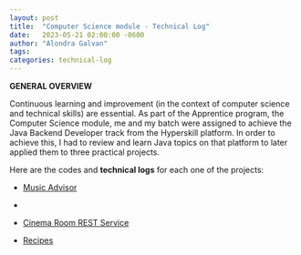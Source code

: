 ```yaml
---
layout: post
title:  "Computer Science module - Technical Log"
date:   2023-05-21 02:00:00 -0600
author: "Alondra Galvan"
tags:
categories: technical-log
---
```


**GENERAL OVERVIEW**


Continuous learning and improvement (in the context of computer science and technical skills) are essential.
As part of the Apprentice program, the Computer Science module, me and my batch were assigned to achieve the Java Backend Developer track from the Hyperskill platform. In order to achieve this, I had to review and learn Java topics on that platform to later applied them to three practical projects.

Here are the codes and **technical logs** for each one of the projects:

- <a href="{{ site.github.repository_url }}/blob/master/_posts/_subpost/2023-05-21-Technical-Log-Music-Advisor.markdown" target="_blank">Music Advisor</a>
- 
- [Cinema Room REST Service](_subpost/2023-05-21-Technical-Log-CRRS.markdow)

- [Recipes](_subpost/2023-05-21-Technical-Log-Recipes.markdow)



